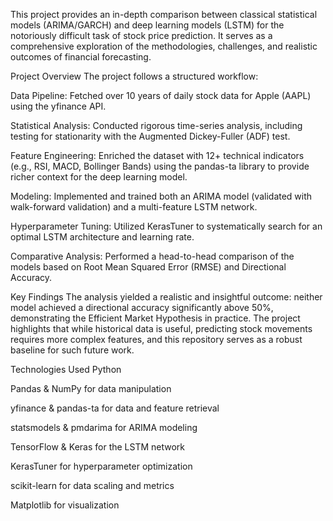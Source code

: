 This project provides an in-depth comparison between classical statistical models (ARIMA/GARCH) and deep learning models (LSTM) for the notoriously difficult task of stock price prediction. It serves as a comprehensive exploration of the methodologies, challenges, and realistic outcomes of financial forecasting.

Project Overview
The project follows a structured workflow:

Data Pipeline: Fetched over 10 years of daily stock data for Apple (AAPL) using the yfinance API.

Statistical Analysis: Conducted rigorous time-series analysis, including testing for stationarity with the Augmented Dickey-Fuller (ADF) test.

Feature Engineering: Enriched the dataset with 12+ technical indicators (e.g., RSI, MACD, Bollinger Bands) using the pandas-ta library to provide richer context for the deep learning model.

Modeling: Implemented and trained both an ARIMA model (validated with walk-forward validation) and a multi-feature LSTM network.

Hyperparameter Tuning: Utilized KerasTuner to systematically search for an optimal LSTM architecture and learning rate.

Comparative Analysis: Performed a head-to-head comparison of the models based on Root Mean Squared Error (RMSE) and Directional Accuracy.

Key Findings
The analysis yielded a realistic and insightful outcome: neither model achieved a directional accuracy significantly above 50%, demonstrating the Efficient Market Hypothesis in practice. The project highlights that while historical data is useful, predicting stock movements requires more complex features, and this repository serves as a robust baseline for such future work.

Technologies Used
Python

Pandas & NumPy for data manipulation

yfinance & pandas-ta for data and feature retrieval

statsmodels & pmdarima for ARIMA modeling

TensorFlow & Keras for the LSTM network

KerasTuner for hyperparameter optimization

scikit-learn for data scaling and metrics

Matplotlib for visualization
